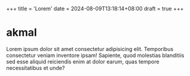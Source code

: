 +++
title = 'Lorem'
date = 2024-08-09T13:18:14+08:00
draft = true
+++

# akmal

Lorem ipsum dolor sit amet consectetur adipisicing elit. Temporibus consectetur veniam inventore ipsam! Sapiente, quod molestias blanditiis sed esse aliquid reiciendis enim at dolor earum, quas tempore necessitatibus et unde?
